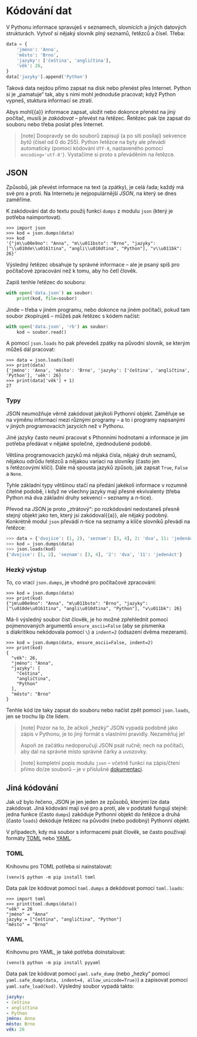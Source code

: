 # Kódování dat

V Pythonu informace spravuješ v seznamech, slovnících a jiných datových
strukturách.
Vytvoř si nějaký slovník plný seznamů, řetězců a čísel. Třeba:

```python
data = {
    'jméno': 'Anna',
    'město': 'Brno',
    'jazyky': ['čeština', 'angličtina'],
    'věk': 26,
}
data['jazyky'].append('Python')
```

Taková data nejdou přímo zapsat na disk nebo přenést přes Internet.
Python si je „pamatuje“ tak, aby s nimi mohl jednoduše pracovat;
když Python vypneš, stuktura informací se ztratí.

Abys mohl{{a}} informace zapsat, uložit nebo dokonce přenést na jiný počítač,
musíš je *zakódovat* – převést na řetězec.
Řetězec pak lze zapsat do souboru nebo třeba poslat přes Internet.

> [note]
> Doopravdy se do souborů zapisují (a po síti posílají)
> sekvence *bytů* (čísel od 0 do 255).
> Python řetězce na byty ale převádí automaticky (pomocí kódování
> `UTF-8`, nastaveného pomocí `encoding='utf-8'`).
> Vystačíme si proto s převáděním na řetězce.


## JSON

Způsobů, jak převést informace na text (a zpátky), je celá řada;
každý má své pro a proti.
Na Internetu je nejpopulárnější *JSON*, na který se dnes zaměříme.

K zakódování dat do textu použij funkci `dumps` z modulu `json`
(který je potřeba naimportovat).

```pycon
>>> import json
>>> kod = json.dumps(data)
>>> kod
'{"jm\\u00e9no": "Anna", "m\\u011bsto": "Brno", "jazyky": ["\\u010de\\u0161tina", "angli\\u010dtina", "Python"], "v\\u011bk": 26}'
```

Výsledný řetězec obsahuje ty správné informace – ale je psaný spíš pro
počítačové zpracování než k tomu, aby ho četl člověk.

Zapiš tenhle řetězec do souboru:

```python
with open('data.json') as soubor:
    print(kod, file=soubor)
```

Jinde – třeba v jiném programu, nebo dokonce na jiném počítači, pokud tam
soubor zkopíruješ – můžeš pak řetězec s kódem načíst:

```python
with open('data.json', 'rb') as soubor:
    kod = soubor.read()
```

A pomocí `json.loads` ho pak převedeš zpátky na původní slovník,
se kterým můžeš dál pracovat:

```pycon
>>> data = json.loads(kod)
>>> print(data)
{'jméno': 'Anna', 'město': 'Brno', 'jazyky': ['čeština', 'angličtina', 'Python'], 'věk': 26}
>>> print(data['věk'] + 1)
27
```


### Typy

JSON neumožňuje věrně zakódovat jakýkoli Pythonní objekt.
Zaměřuje se na výměnu informací mezi různými programy – a to i programy
napsanými v jiných programovacích jazycích než v Pythonu.

Jiné jazyky často neumí pracovat s Pthonními hodnotami
a informace je jim potřeba předávat v nějaké společné, zjednodušené podobě.

Většina programovacích jazyků má nějaká čísla, nějaký druh seznamů,
nějakou odrůdu řetězců a nějakou variaci na slovníky
(často jen s řetězcovými klíči).
Dále má spousta jazyků způsob, jak zapsat
`True`, `False` a `None`.

Tyhle základní typy většinou stačí na předání
jakékoli informace v rozumně čitelné podobě,
i když ne všechny jazyky mají přesné ekvivalenty
(třeba Python má dva základní druhy sekvencí – seznamy a <var>n</var>-tice).

Převod na JSON je proto „ztrátový“: po rozkódování nedostaneš přesně stejný
objekt jako ten, který jsi zakódoval{{a}}, ale nějaký podobný.
Konkrétně modul `json` převádí <var>n</var>-tice na seznamy
a klíče slovníků převádí na řetězce:

```python
>>> data = {'dvojice': (1, 2), 'seznam': [3, 4], 2: 'dva', 11: 'jedenáct'}
>>> kod = json.dumps(data)
>>> json.loads(kod)
{'dvojice': [1, 2], 'seznam': [3, 4], '2': 'dva', '11': 'jedenáct'}
```


### Hezký výstup

To, co vrací `json.dumps`, je vhodné pro počítačové zpracování:

```pycon
>>> kod = json.dumps(data)
>>> print(kod)
{"jm\u00e9no": "Anna", "m\u011bsto": "Brno", "jazyky": ["\u010de\u0161tina", "angli\u010dtina", "Python"], "v\u011bk": 26}
```

Má-li výsledný soubor číst člověk, je ho možné zpřehlednit
pomocí pojmenovaných argumentů `ensure_ascii=False`
(aby se písmenka s diakritikou nekódovala pomocí `\`)
a `indent=2` (odsazení dvěma mezerami).

```pycon
>>> kod = json.dumps(data, ensure_ascii=False, indent=2)
>>> print(kod)
{
  "věk": 26,
  "jméno": "Anna",
  "jazyky": [
    "čeština",
    "angličtina",
    "Python"
  ],
  "město": "Brno"
}
```

Tenhle kód lze taky zapsat do souboru nebo načíst zpět pomocí `json.loads`,
jen se trochu líp čte lidem.

> [note]
> Pozor na to, že ačkoli „hezký“ JSON vypadá podobně jako zápis
> v Pythonu, je to jiný formát s vlastními pravidly.
> Nezaměňuj je!
>
> Aspoň ze začátku nedoporučuji JSON psát ručně;
> nech na počítači, aby dal na správné místo správné
> čárky a uvozovky.

> [note]
> kompletní popis modulu `json` –
> včetně funkcí na zápis/čtení přímo do/ze souborů –
> je v příslušné [dokumentaci](https://docs.python.org/3/library/json.html).




## Jiná kódování

Jak už bylo řečeno, JSON je jen jeden ze způsobů, kterými lze data zakódovat.
Jiná kódování mají své pro a proti, ale v podstatě fungují stejně:
jedna funkce (často `dumps`) zakóduje Pythonní objekt do řetězce a druhá
(často `loads`) dekóduje řetězec na původní (nebo podobný) Pythonní objekt.

V případech, kdy má soubor s informacemi psát člověk,
se často používají formáty [TOML] nebo [YAML].


### TOML

Knihovnu pro TOML potřeba si nainstalovat:

```console
(venv)$ python -m pip install toml
```

Data pak lze kódovat pomocí `toml.dumps` a dekódovat pomocí `toml.loads`:


```pycon
>>> import toml
>>> print(toml.dumps(data))
"věk" = 26
"jméno" = "Anna"
jazyky = ["čeština", "angličtina", "Python"]
"město" = "Brno"
```


### YAML

Knihovnu pro YAML, je také potřeba doinstalovat:

```console
(venv)$ python -m pip install pyyaml
```

Data pak lze kódovat pomocí `yaml.safe_dump` (nebo „hezky“
pomocí `yaml.safe_dump(data, indent=4, allow_unicode=True)`)
a zapisovat pomocí `yaml.safe_load(kod)`.
Výsledný soubor vypadá takto:

```yaml
jazyky:
- čeština
- angličtina
- Python
jméno: Anna
město: Brno
věk: 26
```


[JSON]: https://www.json.org
[TOML]: https://github.com/toml-lang/toml
[YAML]: https://yaml.org/
